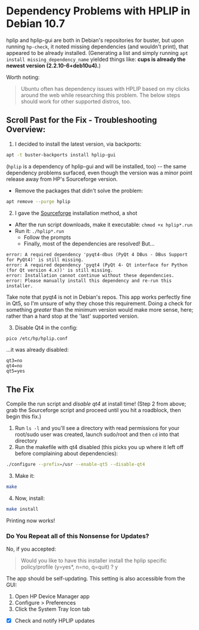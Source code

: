 # Dependency Problems with HPLIP in Debian 10.7

hplip and hplip-gui are both in Debian's repositories for buster, but upon running `hp-check`, it noted missing dependencies (and wouldn't print), that appeared to be already installed. (Generating a list and simply running `apt install missing_dependency_name` yielded things like: **cups is already the newest version (2.2.10-6+deb10u4).**)

Worth noting:

> Ubuntu often has dependency issues with HPLIP based on my clicks around the web while researching this problem. The below steps should work for other supported distros, too.

## Scroll Past for the Fix - Troubleshooting Overview:

1. I decided to install the latest version, via backports:

```bash
apt -t buster-backports install hplip-gui
```

(`hplip` is a dependency of hplip-gui and will be installed, too) -- the same dependency problems surfaced, even though the version was a minor point release away from HP's Sourceforge version.

- Remove the packages that didn't solve the problem:

```bash
apt remove --purge hplip
```

2. I gave the [Sourceforge](https://developers.hp.com/hp-linux-imaging-and-printing) installation method, a shot

- After the run script downloads, make it executable: `chmod +x hplip*.run`
- Run it: `./hplip*.run`
  - Follow the prompts
  - Finally, most of the dependencies are resolved! But...

```text
error: A required dependency 'pyqt4-dbus (PyQt 4 DBus - DBus Support for PyQt4)' is still missing.
error: A required dependency 'pyqt4 (PyQt 4- Qt interface for Python (for Qt version 4.x))' is still missing.
error: Installation cannot continue without these dependencies.
error: Please manually install this dependency and re-run this installer.
```

Take note that pyqt4 is not in Debian's repos. This app works perfectly fine in Qt5, so I'm unsure of why they chose this requirement. Doing a check for something _greater_ than the minimum version would make more sense, here; rather than a hard stop at the 'last' supported version.

3. Disable Qt4 in the config:

```bash
pico /etc/hp/hplip.conf
```

...it was already disabled:

```text
qt3=no
qt4=no
qt5=yes
```

## The Fix

Compile the run script and _disable qt4_ at install time! (Step 2 from above; grab the Sourceforge script and proceed until you hit a roadblock, then begin this fix.)

1. Run `ls -l` and you'll see a directory with read permissions for your root/sudo user was created, launch sudo/root and then `cd` into that directory
2. Run the makefile with qt4 disabled (this picks you up where it left off before complaining about dependencies):

```bash
./configure --prefix=/usr --enable-qt5 --disable-qt4
```

3. Make it:

```bash
make
```

4. Now, install:

```bash
make install
```

Printing now works!

### Do You Repeat all of this Nonsense for Updates?

No, if you accepted:

> Would you like to have this installer install the hplip specific policy/profile (y=yes\*, n=no, q=quit) ? y

The app should be self-updating. This setting is also accessible from the GUI:

1. Open HP Device Manager app
2. Configure > Preferences
3. Click the System Tray Icon tab

- [x] Check and notify HPLIP updates
